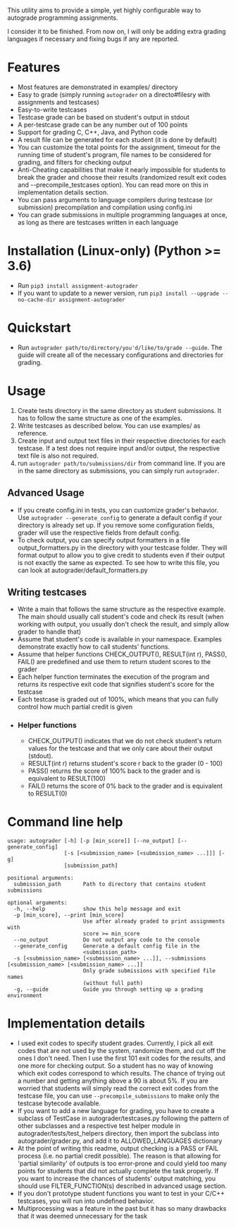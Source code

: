 This utility aims to provide a simple, yet highly configurable way to autograde programming assignments.

I consider it to be finished. From now on, I will only be adding extra grading languages if necessary and fixing bugs if any are reported.
# Features
* Most features are demonstrated in examples/ directory
* Easy to grade (simply running `autograder` on a directo#filesry with assignments and testcases)
* Easy-to-write testcases
* Testcase grade can be based on student's output in stdout
* A per-testcase grade can be any number out of 100 points
* Support for grading C, C++, Java, and Python code
* A result file can be generated for each student (it is done by default)
* You can customize the total points for the assignment, timeout for the running time of student's program, file names to be considered for grading, and filters for checking output
* Anti-Cheating capabilities that make it nearly impossible for students to break the grader and choose their results (randomized result exit codes and --precompile_testcases option). You can read more on this in implementation details section.
* You can pass arguments to language compilers during testcase (or submission) precompilation and compilation using config.ini
* You can grade submissions in multiple programming languages at once, as long as there are testcases written in each language
# Installation (Linux-only) (Python >= 3.6)
* Run `pip3 install assignment-autograder`
* If you want to update to a newer version, run `pip3 install --upgrade --no-cache-dir assignment-autograder`
# Quickstart
* Run `autograder path/to/directory/you'd/like/to/grade --guide`. The guide will create all of the necessary configurations and directories for grading.
# Usage
1) Create tests directory in the same directory as student submissions. It has to follow the same structure as one of the examples.
2) Write testcases as described below. You can use examples/ as reference.
3) Create input and output text files in their respective directories for each testcase. If a test does not require input and/or output, the respective text file is also not required.
4) run `autograder path/to/submissions/dir` from command line. If you are in the same directory as submissions, you can simply run `autograder`.
## Advanced Usage
* If you create config.ini in tests, you can customize grader's behavior. Use `autograder --generate_config` to generate a default config if your directory is already set up. If you remove some configuration fields, grader will use the respective fields from default config.
* To check output, you can specify output formatters in a file output_formatters.py in the directory with your testcase folder. They will format output to allow you to give credit to students even if their output is not exactly the same as expected. To see how to write this file, you can look at autograder/default_formatters.py
## Writing testcases
* Write a main that follows the same structure as the respective example. The main should usually call student's code and check its result (when working with output, you usually don't check the result, and simply allow grader to handle that)
* Assume that student's code is available in your namespace. Examples demonstrate exactly how to call students' functions.
* Assume that helper functions CHECK_OUTPUT(), RESULT(int r), PASS(), FAIL() are predefined and use them to return student scores to the grader
* Each helper function terminates the execution of the program and returns its respective exit code that signifies student's score for the testcase
* Each testcase is graded out of 100%, which means that you can fully control how much partial credit is given
* ### Helper functions
    * CHECK_OUTPUT() indicates that we do not check student's return values for the testcase and that we only care about their output (stdout).
    * RESULT(int r) returns student's score r back to the grader (0 - 100)
    * PASS() returns the score of 100% back to the grader and is equivalent to RESULT(100)
    * FAIL() returns the score of 0% back to the grader and is equivalent to RESULT(0)
# Command line help
```
usage: autograder [-h] [-p [min_score]] [--no_output] [--generate_config]
                  [-s [<submission_name> [<submission_name> ...]]] [-g]
                  [submission_path]

positional arguments:
  submission_path       Path to directory that contains student submissions

optional arguments:
  -h, --help            show this help message and exit
  -p [min_score], --print [min_score]
                        Use after already graded to print assignments with
                        score >= min_score
  --no_output           Do not output any code to the console
  --generate_config     Generate a default config file in the
                        <submission_path>
  -s [<submission_name> [<submission_name> ...]], --submissions [<submission_name> [<submission_name> ...]]
                        Only grade submissions with specified file names
                        (without full path)
  -g, --guide           Guide you through setting up a grading environment
```
# Implementation details
* I used exit codes to specify student grades. Currently, I pick all exit codes that are not used by the system, randomize them, and cut off the ones I don't need. Then I use the first 101 exit codes for the results, and one more for checking output. So a student has no way of knowing which exit codes correspond to which results. The chance of trying out a number and getting anything above a 90 is about 5%. If you are worried that students will simply read the correct exit codes from the testcase file, you can use `--precompile_submissions` to make only the testcase bytecode available.
* If you want to add a new language for grading, you have to create a subclass of TestCase in autograder/testcases.py following the pattern of other subclasses and a respective test helper module in autograder/tests/test_helpers directory, then import the subclass into autograder/grader.py, and add it to ALLOWED_LANGUAGES dictionary
* At the point of writing this readme, output checking is a PASS or FAIL process (i.e. no partial credit possible). The reason is that allowing for 'partial similarity' of outputs is too error-prone and could yield too many points for students that did not actually complete the task properly. If you want to increase the chances of students' output matching, you should use FILTER_FUNCTION(s) described in advanced usage section.
* If you don't prototype student functions you want to test in your C/C++ testcases, you will run into undefined behavior. 
* Multiprocessing was a feature in the past but it has so many drawbacks that it was deemed unnecessary for the task
